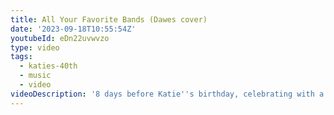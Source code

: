 ```yaml
---
title: All Your Favorite Bands (Dawes cover)
date: '2023-09-18T10:55:54Z'
youtubeId: eDn22uvwvzo
type: video
tags:
  - katies-40th
  - music
  - video
videoDescription: '8 days before Katie''s birthday, celebrating with a song from 8 years ago!'
---
```


